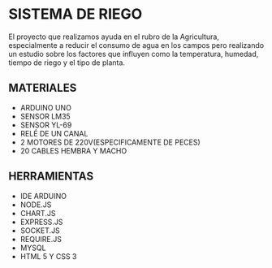 # SISTEMA DE RIEGO
El proyecto que realizamos ayuda en el rubro de la Agricultura, especialmente a reducir el consumo de agua en los campos pero realizando un estudio sobre los factores que influyen como la temperatura, humedad, tiempo de riego y el tipo de planta.

## MATERIALES
- ARDUINO UNO
- SENSOR LM35
- SENSOR YL-69
- RELÉ DE UN CANAL
- 2 MOTORES DE 220V(ESPECIFICAMENTE DE PECES)
- 20 CABLES HEMBRA Y MACHO

## HERRAMIENTAS
- IDE ARDUINO
- NODE.JS
- CHART.JS
- EXPRESS.JS
- SOCKET.JS
- REQUIRE.JS
- MYSQL
- HTML 5 Y CSS 3
